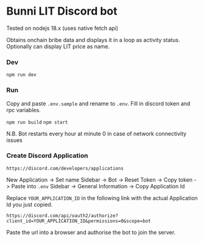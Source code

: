 # Bunni LIT Discord bot

Tested on nodejs 18.x (uses native fetch api)

Obtains onchain bribe data and displays it in a loop as activity status. Optionally can display LIT price as name.

### Dev

`npm run dev`

### Run

Copy and paste `.env.sample` and rename to `.env`. Fill in discord token and rpc variables.

`npm run build`
`npm start`

N.B. Bot restarts every hour at minute 0 in case of network connectivity issues

### Create Discord Application

`https://discord.com/developers/applications`

New Application -> Set name
Sidebar -> Bot -> Reset Token -> Copy token -> Paste into `.env`
Sidebar -> General Information -> Copy Application Id

Replace `YOUR_APPLICATION_ID` in the following link with the actual Application Id you just copied.

`https://discord.com/api/oauth2/authorize?client_id=YOUR_APPLICATION_ID&permissions=0&scope=bot`

Paste the url into a browser and authorise the bot to join the server.
